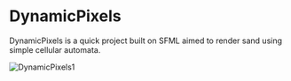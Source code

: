 # DynamicPixels
DynamicPixels is a quick project built on SFML aimed to render sand using simple cellular automata.

![DynamicPixels1](https://user-images.githubusercontent.com/57692042/172670339-3309ae44-095f-481f-9cf8-4c7cd9283e80.gif)

